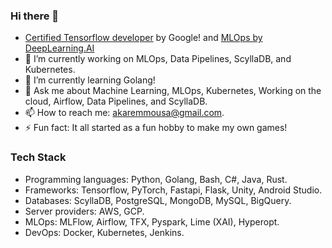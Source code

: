 ### Hi there 👋

- [Certified Tensorflow developer](https://www.credential.net/92f555a3-4931-4d23-8b08-3c848ced5b30) by Google! and [MLOps by DeepLearning.AI](https://www.coursera.org/account/accomplishments/specialization/certificate/ZGX9W78QQ45J) 
- 🔭 I’m currently working on MLOps, Data Pipelines, ScyllaDB, and Kubernetes.
- 🌱 I’m currently learning Golang!
- 💬 Ask me about Machine Learning, MLOps, Kubernetes, Working on the cloud, Airflow, Data Pipelines, and ScyllaDB.
- 📫 How to reach me: akaremmousa@gmail.com.
- ⚡ Fun fact: It all started as a fun hobby to make my own games!

### Tech Stack
* Programming languages: Python, Golang, Bash, C#, Java, Rust.
* Frameworks: Tensorflow, PyTorch,  Fastapi, Flask, Unity, Android Studio.
* Databases: ScyllaDB, PostgreSQL, MongoDB, MySQL, BigQuery.
* Server providers: AWS, GCP.
* MLOps: MLFlow, Airflow, TFX, Pyspark, Lime (XAI), Hyperopt.
* DevOps: Docker, Kubernetes, Jenkins.
